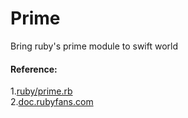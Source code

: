 # Prime
Bring ruby's prime module to swift world

#### Reference:
1.[ruby/prime.rb](https://github.com/ruby/ruby/blob/82092f4bb78a2e4b43652b2f1d77c87446f837b8/lib/prime.rb#L349)  
2.[doc.rubyfans.com](http://doc.rubyfans.com/ruby/v2.5/)  
